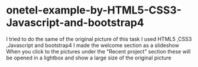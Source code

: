 # onetel-example-by-HTML5-CSS3-Javascript-and-bootstrap4
I tried to do the same of the original picture of this task
I used HTML5 ,CSS3 ,Javascript and bootstrap4 
I made the welcome section as a slideshow
When you click to the pictures under the "Recent project" section these will be opened in a lightbox and show a large size of the original picture